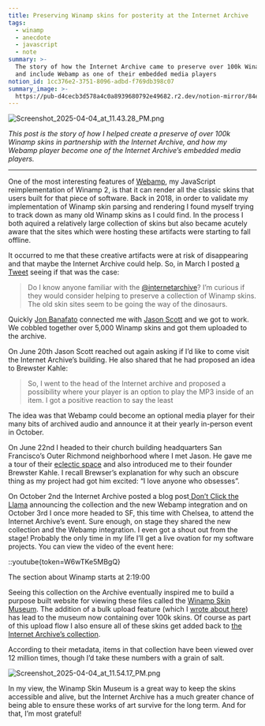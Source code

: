 ```yaml
---
title: Preserving Winamp skins for posterity at the Internet Archive
tags:
  - winamp
  - anecdote
  - javascript
  - note
summary: >-
  The story of how the Internet Archive came to preserve over 100k Winamp skins
  and include Webamp as one of their embedded media players
notion_id: 1cc376e2-3751-8096-adbd-f769db398c07
summary_image: >-
  https://pub-d4cecb3d578a4c0a8939680792e49682.r2.dev/notion-mirror/84ebb48c-616a-4f51-ae9a-991a4e0a7e9b/6b156e11-0968-46aa-9bf2-7bd877304db8/Screenshot_2025-04-04_at_11.43.28_PM.png
---
```


![Screenshot_2025-04-04_at_11.43.28_PM.png](https://pub-d4cecb3d578a4c0a8939680792e49682.r2.dev/notion-mirror/84ebb48c-616a-4f51-ae9a-991a4e0a7e9b/6b156e11-0968-46aa-9bf2-7bd877304db8/Screenshot_2025-04-04_at_11.43.28_PM.png)

_This post is the story of how I helped create a preserve of over 100k Winamp skins in partnership with the Internet Archive, and how my Webamp player become one of the Internet Archive’s embedded media players._

---

One of the most interesting features of [Webamp](https://webamp.org/), my JavaScript reimplementation of Winamp 2, is that it can render all the classic skins that users built for that piece of software. Back in 2018, in order to validate my implementation of Winamp skin parsing and rendering I found myself trying to track down as many old Winamp skins as I could find. In the process I both aquired a relatively large collection of skins but also became acutely aware that the sites which were hosting these artifacts were starting to fall offline.

It occurred to me that these creative artifacts were at risk of disappearing and that maybe the Internet Archive could help. So, in March I posted [a Tweet](https://x.com/captbaritone/status/976608859555942400) seeing if that was the case:

> Do I know anyone familiar with the [@internetarchive](https://x.com/internetarchive)? I’m curious if they would consider helping to preserve a collection of Winamp skins. The old skin sites seem to be going the way of the dinosaurs.

Quickly [Jon Banafato](https://www.jonafato.com/) connected me with [Jason Scott](http://textfiles.com/jason/) and we got to work. We cobbled together over 5,000 Winamp skins and got them uploaded to the archive.

On June 20th Jason Scott reached out again asking if I’d like to come visit the Internet Archive’s building. He also shared that he had proposed an idea to Brewster Kahle:

> So, I went to the head of the Internet archive and proposed a possibility where your player is an option to play the MP3 inside of an item. I got a positive reaction to say the least

The idea was that Webamp could become an optional media player for their many bits of archived audio and announce it at their yearly in-person event in October.

On June 22nd I headed to their church building headquarters San Francisco’s Outer Richmond neighborhood where I met Jason. He gave me a tour of their [eclectic space](https://jordaneldredge.com/notes/internet-archive-effigies/) and also introduced me to their founder Brewster Kahle. I recall Brewser’s explanation for why such an obscure thing as my project had got him excited: “I love anyone who obsesses”.

On October 2nd the Internet Archive posted a blog post[ Don’t Click the Llama](https://blog.archive.org/2018/10/02/dont-click-on-the-llama/) announcing the collection and the new Webamp integration and on October 3rd I once more headed to SF, this time with Chelsea, to attend the Internet Archive’s event. Sure enough, on stage they shared the new collection and the Webamp integration. I even got a shout out from the stage! Probably the only time in my life I’ll get a live ovation for my software projects. You can view the video of the event here:

::youtube{token=W6wTKe5MBgQ}

The section about Winamp starts at 2:19:00

Seeing this collection on the Archive eventually inspired me to build a purpose built website for viewing these files called the [Winamp Skin Museum](/1cc376e237518096adbdf769db398c07). The addition of a bulk upload feature (which I [wrote about here](https://jordaneldredge.com/notes/skin-upload/)) has lead to the museum now containing over 100k skins. Of course as part of this upload flow I also ensure all of these skins get added back to [the Internet Archive’s collection](https://archive.org/details/winampskins).

According to their metadata, items in that collection have been viewed over 12 million times, though I’d take these numbers with a grain of salt.

![Screenshot_2025-04-04_at_11.54.17_PM.png](https://pub-d4cecb3d578a4c0a8939680792e49682.r2.dev/notion-mirror/84ebb48c-616a-4f51-ae9a-991a4e0a7e9b/65c136b8-efc8-46f6-b025-27b9c599b739/Screenshot_2025-04-04_at_11.54.17_PM.png)

In my view, the Winamp Skin Museum is a great way to keep the skins accessible and alive, but the Internet Archive has a much greater chance of being able to ensure these works of art survive for the long term. And for that, I’m most grateful!
